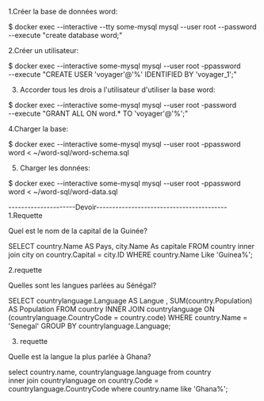1.Créer la base de données word:


$ docker exec --interactive --tty some-mysql mysql --user root --password --execute "create database word;"

2.Créer un utilisateur:

$ docker exec --interactive some-mysql  mysql --user root -ppassword \
    --execute "CREATE USER 'voyager'@'%' IDENTIFIED BY 'voyager_1';"
    
3. Accorder tous les drois a l'utilisateur d'utiliser la base word:

$ docker exec --interactive some-mysql  mysql --user root -password \
   --execute "GRANT ALL ON word.* TO 'voyager'@'%';"

4.Charger la base:

$ docker exec  --interactive some-mysql  mysql --user root -ppassword word < ~/word-sql/word-schema.sql

5. Charger les données:

$ docker exec  --interactive some-mysql  mysql --user root -ppassword word < ~/word-sql/word-data.sql



---------------------Devoir-----------------------------------------
1.Requette

Quel est le nom de la capital de la Guinée?

SELECT  country.Name AS Pays, city.Name As capitale 
FROM
country
inner join city on country.Capital = city.ID
WHERE country.Name Like 'Guinea%';



2.requette

Quelles sont les langues parlées au Sénégal?


SELECT  countrylanguage.Language AS Langue , SUM(country.Population) AS Population
FROM
country
INNER JOIN countrylanguage ON (countrylanguage.CountryCode = country.code) 
WHERE country.Name = 'Senegal'
GROUP BY countrylanguage.Language; 


3. requette 

Quelle est la langue la plus parlée à Ghana?

select country.name, countrylanguage.language
 from 
country  
inner join  countrylanguage on country.Code = countrylanguage.CountryCode
where country.name like 'Ghana%';
